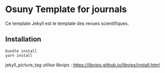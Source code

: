 # Osuny Template for journals

Ce template Jekyll est le template des revues scientifiques.

## Installation

```
bundle install
yarn install
```

jekyll_picture_tag utilise libvips : https://libvips.github.io/libvips/install.html
